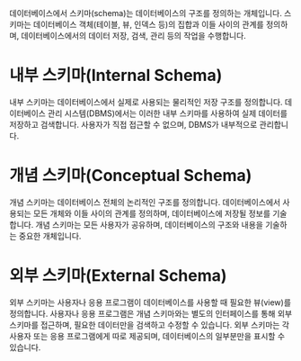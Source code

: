 데이터베이스에서 스키마(schema)는 데이터베이스의 구조를 정의하는 개체입니다. 스키마는 데이터베이스 객체(테이블, 뷰, 인덱스 등)의 집합과 이들 사이의 관계를 정의하며, 데이터베이스에서의 데이터 저장, 검색, 관리 등의 작업을 수행합니다.

# 내부 스키마(Internal Schema)
내부 스키마는 데이터베이스에서 실제로 사용되는 물리적인 저장 구조를 정의합니다. 데이터베이스 관리 시스템(DBMS)에서는 이러한 내부 스키마를 사용하여 실제 데이터를 저장하고 검색합니다. 사용자가 직접 접근할 수 없으며, DBMS가 내부적으로 관리합니다.

# 개념 스키마(Conceptual Schema)
개념 스키마는 데이터베이스 전체의 논리적인 구조를 정의합니다. 데이터베이스에서 사용되는 모든 개체와 이들 사이의 관계를 정의하며, 데이터베이스에 저장될 정보를 기술합니다. 개념 스키마는 모든 사용자가 공유하며, 데이터베이스의 구조와 내용을 기술하는 중요한 개체입니다.

# 외부 스키마(External Schema)
외부 스키마는 사용자나 응용 프로그램이 데이터베이스를 사용할 때 필요한 뷰(view)를 정의합니다. 사용자나 응용 프로그램은 개념 스키마와는 별도의 인터페이스를 통해 외부 스키마를 접근하며, 필요한 데이터만을 검색하고 수정할 수 있습니다. 외부 스키마는 각 사용자 또는 응용 프로그램에게 따로 제공되며, 데이터베이스의 일부분만을 표시할 수 있습니다.